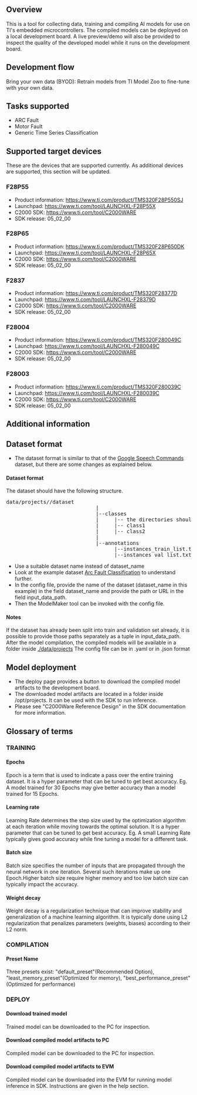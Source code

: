 
## Overview
This is a tool for collecting data, training and compiling AI models for use on TI's embedded microcontrollers. The compiled models can be deployed on a local development board. A live preview/demo will also be provided to inspect the quality of the developed model while it runs on the development board.

## Development flow
Bring your own data (BYOD): Retrain models from TI Model Zoo to fine-tune with your own data.

## Tasks supported
* ARC Fault
* Motor Fault
* Generic Time Series Classification

## Supported target devices
These are the devices that are supported currently. As additional devices are supported, this section will be updated.

### F28P55
* Product information: https://www.ti.com/product/TMS320F28P550SJ
* Launchpad: https://www.ti.com/tool/LAUNCHXL-F28P55X
* C2000 SDK: https://www.ti.com/tool/C2000WARE
* SDK release: 05_02_00

### F28P65
* Product information: https://www.ti.com/product/TMS320F28P650DK
* Launchpad: https://www.ti.com/tool/LAUNCHXL-F28P65X
* C2000 SDK: https://www.ti.com/tool/C2000WARE
* SDK release: 05_02_00

### F2837
* Product information: https://www.ti.com/product/TMS320F28377D
* Launchpad: https://www.ti.com/tool/LAUNCHXL-F28379D
* C2000 SDK: https://www.ti.com/tool/C2000WARE
* SDK release: 05_02_00

### F28004
* Product information: https://www.ti.com/product/TMS320F280049C
* Launchpad: https://www.ti.com/tool/LAUNCHXL-F280049C
* C2000 SDK: https://www.ti.com/tool/C2000WARE
* SDK release: 05_02_00

### F28003
* Product information: https://www.ti.com/product/TMS320F280039C
* Launchpad: https://www.ti.com/tool/LAUNCHXL-F280039C
* C2000 SDK: https://www.ti.com/tool/C2000WARE
* SDK release: 05_02_00

## Additional information



## Dataset format
- The dataset format is similar to that of the [Google Speech Commands](https://www.tensorflow.org/datasets/catalog/speech_commands) dataset, but there are some changes as explained below.
 

####  Dataset format
The dataset should have the following structure. 

<pre>
data/projects/<dataset_name>/dataset
                             |
                             |--classes
                             |     |-- the directories should be here
                             |     |-- class1
                             |     |-- class2
                             |
                             |--annotations
                                   |--instances_train_list.txt
                                   |--instances_val_list.txt
</pre>

- Use a suitable dataset name instead of dataset_name
- Look at the example dataset [Arc Fault Classification](https://software-dl.ti.com/jacinto7/esd/modelzoo/other/tinyml/00_05_00/datasets/arc_fault_classification_dsk.zip) to understand further.
- In the config file, provide the name of the dataset (dataset_name in this example) in the field dataset_name and provide the path or URL in the field input_data_path.
- Then the ModelMaker tool can be invoked with the config file.


#### Notes
If the dataset has already been split into train and validation set already, it is possible to provide those paths separately as a tuple in input_data_path.
After the model compilation, the compiled models will be available in a folder inside [./data/projects](./data/projects)
The config file can be in .yaml or in .json format

## Model deployment
- The deploy page provides a button to download the compiled model artifacts to the development board. 
- The downloaded model artifacts are located in a folder inside /opt/projects. It can be used with the SDK to run inference. 
- Please see "C2000Ware Reference Design" in the SDK documentation for more information.

## Glossary of terms

### TRAINING
#### Epochs
Epoch is a term that is used to indicate a pass over the entire training dataset. It is a hyper parameter that can be tuned to get best accuracy. Eg. A model trained for 30 Epochs may give better accuracy than a model trained for 15 Epochs.
#### Learning rate
Learning Rate determines the step size used by the optimization algorithm at each iteration while moving towards the optimal solution. It is a hyper parameter that can be tuned to get best accuracy. Eg. A small Learning Rate typically gives good accuracy while fine tuning a model for a different task.
#### Batch size
Batch size specifies the number of inputs that are propagated through the neural network in one iteration. Several such iterations make up one Epoch.Higher batch size require higher memory and too low batch size can typically impact the accuracy.
#### Weight decay
Weight decay is a regularization technique that can improve stability and generalization of a machine learning algorithm. It is typically done using L2 regularization that penalizes parameters (weights, biases) according to their L2 norm.
### COMPILATION
#### Preset Name
Three presets exist: "default_preset"(Recommended Option), "least_memory_preset"(Optimized for memory), "best_performance_preset"(Optimized for performance)
### DEPLOY
#### Download trained model
Trained model can be downloaded to the PC for inspection.
#### Download compiled model artifacts to PC
Compiled model can be downloaded to the PC for inspection.
#### Download compiled model artifacts to EVM
Compiled model can be downloaded into the EVM for running model inference in SDK. Instructions are given in the help section.
